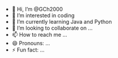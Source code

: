 - 👋 Hi, I’m @GCh2000
- 👀 I’m interested in coding
- 🌱 I’m currently learning Java and Python
- 💞️ I’m looking to collaborate on ...
- 📫 How to reach me ...
- 😄 Pronouns: ...
- ⚡ Fun fact: ...

<!---
GCh2000/GCh2000 is a ✨ special ✨ repository because its `README.md` (this file) appears on your GitHub profile.
You can click the Preview link to take a look at your changes.
--->
